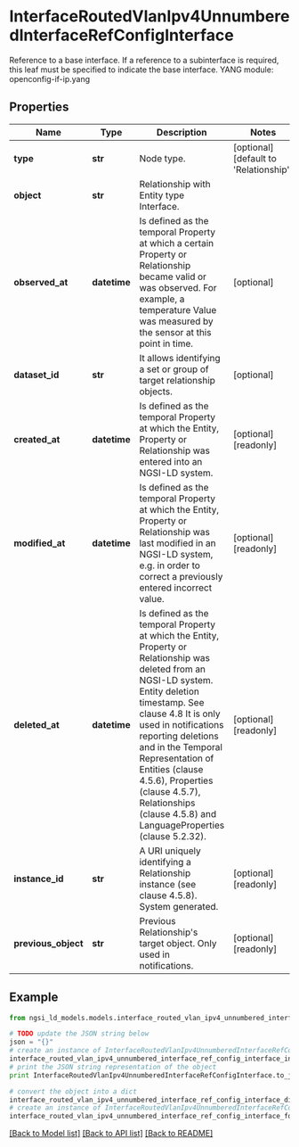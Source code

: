 # InterfaceRoutedVlanIpv4UnnumberedInterfaceRefConfigInterface

Reference to a base interface. If a reference to a subinterface is required, this leaf must be specified to indicate the base interface.  YANG module: openconfig-if-ip.yang 

## Properties

Name | Type | Description | Notes
------------ | ------------- | ------------- | -------------
**type** | **str** | Node type.  | [optional] [default to 'Relationship']
**object** | **str** | Relationship with Entity type Interface. | 
**observed_at** | **datetime** | Is defined as the temporal Property at which a certain Property or Relationship became valid or was observed. For example, a temperature Value was measured by the sensor at this point in time.  | [optional] 
**dataset_id** | **str** | It allows identifying a set or group of target relationship objects.  | [optional] 
**created_at** | **datetime** | Is defined as the temporal Property at which the Entity, Property or Relationship was entered into an NGSI-LD system.  | [optional] [readonly] 
**modified_at** | **datetime** | Is defined as the temporal Property at which the Entity, Property or Relationship was last modified in an NGSI-LD system, e.g. in order to correct a previously entered incorrect value.  | [optional] [readonly] 
**deleted_at** | **datetime** | Is defined as the temporal Property at which the Entity, Property or Relationship was deleted from an NGSI-LD system.  Entity deletion timestamp. See clause 4.8 It is only used in notifications reporting deletions and in the Temporal Representation of Entities (clause 4.5.6), Properties (clause 4.5.7), Relationships (clause 4.5.8) and LanguageProperties (clause 5.2.32).  | [optional] [readonly] 
**instance_id** | **str** | A URI uniquely identifying a Relationship instance (see clause 4.5.8). System generated.  | [optional] [readonly] 
**previous_object** | **str** | Previous Relationship&#39;s target object. Only used in notifications.  | [optional] [readonly] 

## Example

```python
from ngsi_ld_models.models.interface_routed_vlan_ipv4_unnumbered_interface_ref_config_interface import InterfaceRoutedVlanIpv4UnnumberedInterfaceRefConfigInterface

# TODO update the JSON string below
json = "{}"
# create an instance of InterfaceRoutedVlanIpv4UnnumberedInterfaceRefConfigInterface from a JSON string
interface_routed_vlan_ipv4_unnumbered_interface_ref_config_interface_instance = InterfaceRoutedVlanIpv4UnnumberedInterfaceRefConfigInterface.from_json(json)
# print the JSON string representation of the object
print InterfaceRoutedVlanIpv4UnnumberedInterfaceRefConfigInterface.to_json()

# convert the object into a dict
interface_routed_vlan_ipv4_unnumbered_interface_ref_config_interface_dict = interface_routed_vlan_ipv4_unnumbered_interface_ref_config_interface_instance.to_dict()
# create an instance of InterfaceRoutedVlanIpv4UnnumberedInterfaceRefConfigInterface from a dict
interface_routed_vlan_ipv4_unnumbered_interface_ref_config_interface_form_dict = interface_routed_vlan_ipv4_unnumbered_interface_ref_config_interface.from_dict(interface_routed_vlan_ipv4_unnumbered_interface_ref_config_interface_dict)
```
[[Back to Model list]](../README.md#documentation-for-models) [[Back to API list]](../README.md#documentation-for-api-endpoints) [[Back to README]](../README.md)


